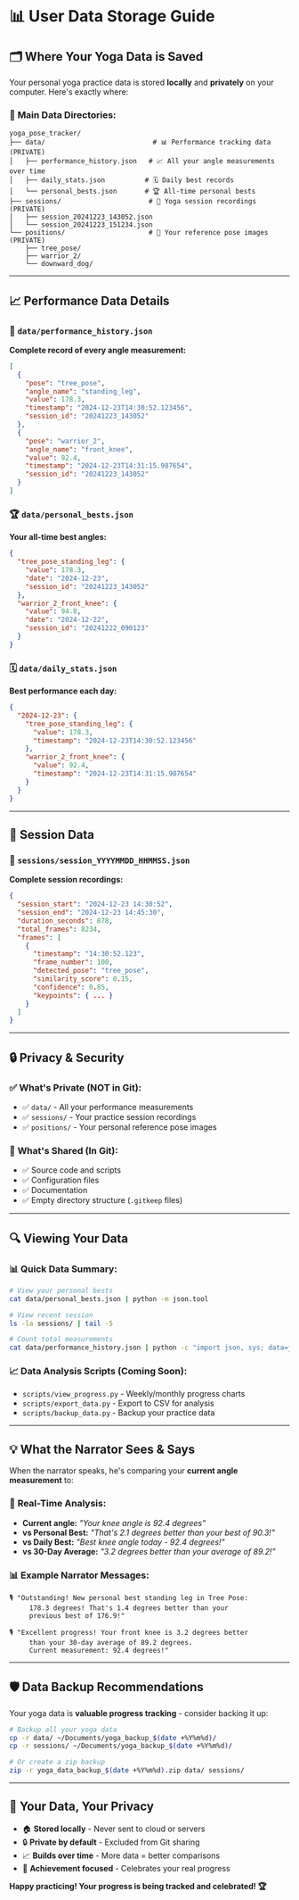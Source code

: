 # 📊 User Data Storage Guide

## 🗂️ Where Your Yoga Data is Saved

Your personal yoga practice data is stored **locally** and **privately** on your computer. Here's exactly where:

### 📁 **Main Data Directories:**

```
yoga_pose_tracker/
├── data/                           # 📊 Performance tracking data (PRIVATE)
│   ├── performance_history.json   # 📈 All your angle measurements over time
│   ├── daily_stats.json          # 🗓️ Daily best records
│   └── personal_bests.json       # 🏆 All-time personal bests
├── sessions/                      # 💾 Yoga session recordings (PRIVATE)
│   ├── session_20241223_143052.json
│   └── session_20241223_151234.json
└── positions/                     # 📸 Your reference pose images (PRIVATE)
    ├── tree_pose/
    ├── warrior_2/
    └── downward_dog/
```

---

## 📈 **Performance Data Details**

### 🎯 **`data/performance_history.json`**
**Complete record of every angle measurement:**
```json
[
  {
    "pose": "tree_pose",
    "angle_name": "standing_leg",
    "value": 178.3,
    "timestamp": "2024-12-23T14:30:52.123456",
    "session_id": "20241223_143052"
  },
  {
    "pose": "warrior_2", 
    "angle_name": "front_knee",
    "value": 92.4,
    "timestamp": "2024-12-23T14:31:15.987654",
    "session_id": "20241223_143052"
  }
]
```

### 🏆 **`data/personal_bests.json`**
**Your all-time best angles:**
```json
{
  "tree_pose_standing_leg": {
    "value": 178.3,
    "date": "2024-12-23",
    "session_id": "20241223_143052"
  },
  "warrior_2_front_knee": {
    "value": 94.8,
    "date": "2024-12-22", 
    "session_id": "20241222_090123"
  }
}
```

### 🗓️ **`data/daily_stats.json`**
**Best performance each day:**
```json
{
  "2024-12-23": {
    "tree_pose_standing_leg": {
      "value": 178.3,
      "timestamp": "2024-12-23T14:30:52.123456"
    },
    "warrior_2_front_knee": {
      "value": 92.4,
      "timestamp": "2024-12-23T14:31:15.987654"
    }
  }
}
```

---

## 💾 **Session Data**

### 📝 **`sessions/session_YYYYMMDD_HHMMSS.json`**
**Complete session recordings:**
```json
{
  "session_start": "2024-12-23 14:30:52",
  "session_end": "2024-12-23 14:45:30",
  "duration_seconds": 878,
  "total_frames": 8234,
  "frames": [
    {
      "timestamp": "14:30:52.123",
      "frame_number": 100,
      "detected_pose": "tree_pose",
      "similarity_score": 0.15,
      "confidence": 0.85,
      "keypoints": { ... }
    }
  ]
}
```

---

## 🔒 **Privacy & Security**

### ✅ **What's Private (NOT in Git):**
- ✅ `data/` - All your performance measurements
- ✅ `sessions/` - Your practice session recordings  
- ✅ `positions/` - Your personal reference pose images

### 📂 **What's Shared (In Git):**
- ✅ Source code and scripts
- ✅ Configuration files
- ✅ Documentation
- ✅ Empty directory structure (`.gitkeep` files)

---

## 🔍 **Viewing Your Data**

### 📊 **Quick Data Summary:**
```bash
# View your personal bests
cat data/personal_bests.json | python -m json.tool

# View recent session
ls -la sessions/ | tail -5

# Count total measurements
cat data/performance_history.json | python -c "import json, sys; data=json.load(sys.stdin); print(f'Total measurements: {len(data)}')"
```

### 📈 **Data Analysis Scripts** (Coming Soon):
- `scripts/view_progress.py` - Weekly/monthly progress charts
- `scripts/export_data.py` - Export to CSV for analysis
- `scripts/backup_data.py` - Backup your practice data

---

## 💡 **What the Narrator Sees & Says**

When the narrator speaks, he's comparing your **current angle measurement** to:

### 🎯 **Real-Time Analysis:**
- **Current angle:** *"Your knee angle is 92.4 degrees"*
- **vs Personal Best:** *"That's 2.1 degrees better than your best of 90.3!"*  
- **vs Daily Best:** *"Best knee angle today - 92.4 degrees!"*
- **vs 30-Day Average:** *"3.2 degrees better than your average of 89.2!"*

### 📊 **Example Narrator Messages:**
```
🎙️ "Outstanding! New personal best standing leg in Tree Pose: 
     178.3 degrees! That's 1.4 degrees better than your 
     previous best of 176.9!"

🎙️ "Excellent progress! Your front knee is 3.2 degrees better 
     than your 30-day average of 89.2 degrees. 
     Current measurement: 92.4 degrees!"
```

---

## 🛡️ **Data Backup Recommendations**

Your yoga data is **valuable progress tracking** - consider backing it up:

```bash
# Backup all your yoga data
cp -r data/ ~/Documents/yoga_backup_$(date +%Y%m%d)/
cp -r sessions/ ~/Documents/yoga_backup_$(date +%Y%m%d)/

# Or create a zip backup
zip -r yoga_data_backup_$(date +%Y%m%d).zip data/ sessions/
```

---

## 🧘 **Your Data, Your Privacy**

- 🏠 **Stored locally** - Never sent to cloud or servers
- 🔒 **Private by default** - Excluded from Git sharing
- 📈 **Builds over time** - More data = better comparisons
- 🎯 **Achievement focused** - Celebrates your real progress

**Happy practicing! Your progress is being tracked and celebrated! 🏆** 